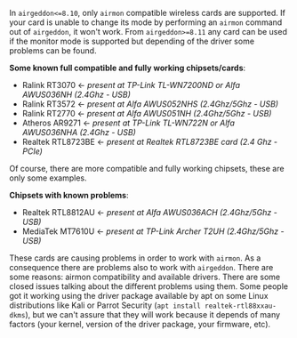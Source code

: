 In `airgeddon<=8.10`, only `airmon` compatible wireless cards are supported. If your card is unable to change its mode by performing an `airmon` command out of `airgeddon`, it won't work. From `airgeddon>=8.11` any card can be used if the monitor mode is supported but depending of the driver some problems can be found.

__Some known full compatible and fully working chipsets/cards__:

 - Ralink RT3070 <- _present at TP-Link TL-WN7200ND or Alfa AWUS036NH (2.4Ghz - USB)_
 - Ralink RT3572 <- _present at Alfa AWUS052NHS (2.4Ghz/5Ghz - USB)_
 - Ralink RT2770 <- _present at Alfa AWUS051NH (2.4Ghz/5Ghz - USB)_
 - Atheros AR9271 <- _present at TP-Link TL-WN722N or Alfa AWUS036NHA (2.4Ghz - USB)_
 - Realtek RTL8723BE <- _present at Realtek RTL8723BE card (2.4 Ghz - PCIe)_

Of course, there are more compatible and fully working chipsets, these are only some examples.

__Chipsets with known problems__:

 - Realtek RTL8812AU <- _present at Alfa AWUS036ACH (2.4Ghz/5Ghz - USB)_
 - MediaTek MT7610U <- _present at TP-Link Archer T2UH (2.4Ghz/5Ghz - USB)_

These cards are causing problems in order to work with `airmon`. As a consequence there are problems also to work with `airgeddon`. There are some reasons: airmon compatibility and available drivers. There are some closed issues talking about the different problems using them. Some people got it working using the driver package available by apt on some Linux distributions like Kali or Parrot Security (`apt install realtek-rtl88xxau-dkms`), but we can't assure that they will work because it depends of many factors (your kernel, version of the driver package, your firmware, etc).
